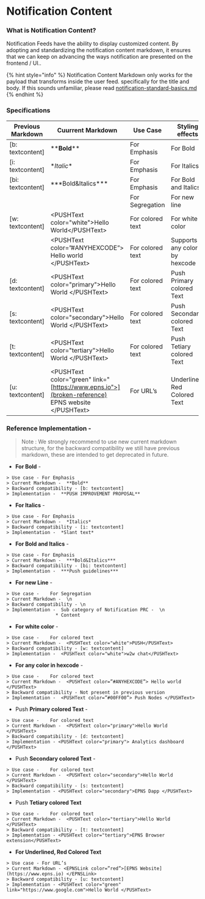 # Notification Content

### What is Notification Content?

Notification Feeds have the ability to display customized content. By adopting and standardizing the notification content markdown, it ensures that we can keep on advancing the ways notification are presented on the frontend / UI..

{% hint style="info" %}
Notification Content Markdown only works for the payload that transforms inside the user feed. specifically for the title and body. If this sounds unfamiliar, please read [notification-standard-basics.md](../notification-standard-basics.md "mention")
{% endhint %}

### Specifications

| Previous Markdown  | Cuurrent Markdown                                                                                  | Use Case         | Styling effects               |
| ------------------ | -------------------------------------------------------------------------------------------------- | ---------------- | ----------------------------- |
| \[b: textcontent]  | \*\***Bold**\*\*                                                                                   | For Emphasis     | For Bold                      |
| \[i: textcontent]  | \*_Italic_\*                                                                                       | For Emphasis     | For Italics                   |
| \[bi: textcontent] | \*\*\*Bold\&Italics\*\*\*                                                                          | For Emphasis     | For Bold and Italics          |
|                    |                                                                                                    | For Segregation  | For new line                  |
| \[w: textcontent]  | \<PUSHText color="white">Hello World\</PUSHText>                                                   | For colored text | For white color               |
|                    | \<PUSHText color=”#ANYHEXCODE”> Hello world \</PUSHText>                                           | For colored text | Supports any color by hexcode |
| \[d: textcontent]  | \<PUSHText color="primary">Hello World \</PUSHText>                                                | For colored text | Push Primary colored Text     |
| \[s: textcontent]  | \<PUSHText color="secondary">Hello World \</PUSHText>                                              | For colored text | Push Secondary colored Text   |
| \[t: textcontent]  | \<PUSHText color="tertiary">Hello World \</PUSHText>                                               | For colored text | Push Tetiary colored Text     |
| \[u: textcontent]  | \<PUSHText color="green" link="[https://www.epns.io">](broken-reference) EPNS website \</PUSHText> | For URL’s        | Underlined, Red Colored Text  |

### Reference Implementation -

> Note : We strongly recommend to use new current markdown structure, for the backward compatibility we still have previous markdown, these are intended to get deprecated in future.

* **For Bold** -

```
> Use case - For Emphasis
> Current Markdown -  **Bold**
> Backward compatibility - [b: textcontent] 
> Implementation -  **PUSH IMPROVEMENT PROPOSAL**
```

* **For Italics** -

```
> Use case - For Emphasis
> Current Markdown -  *Italics*
> Backward compatibility - [i: textcontent] 
> Implementation -  *Slant text*
```

* **For Bold and Italics** -

```
> Use case - For Emphasis
> Current Markdown -  ***Bold&Italics***
> Backward compatibility - [bi: textcontent] 
> Implementation -  ***Push guidelines***
```

* **For new Line** -

```
> Use case - 	For Segregation
> Current Markdown -  \n
> Backward compatibility - \n 
> Implementation -  Sub category of Notification PRC -  \n
                  * Content
```

* **For white color** -

```
> Use case - 	For colored text
> Current Markdown -  <PUSHText color="white">PUSH</PUSHText>
> Backward compatibility - [w: textcontent]
> Implementation -  <PUSHText color="white">w2w chat</PUSHText>
```

* **For any color in hexcode** -

```
> Use case - 	For colored text
> Current Markdown -  <PUSHText color=”#ANYHEXCODE”> Hello world </PUSHText>
> Backward compatibility - Not present in previous version
> Implementation -  <PUSHText color=”#00FF00”> Push Nodes </PUSHText>
```

* Push **Primary colored Text** -

```
> Use case - 	For colored text
> Current Markdown -  <PUSHText color="primary">Hello World </PUSHText>
> Backward compatibility - [d: textcontent]
> Implementation - <PUSHText color="primary"> Analytics dashboard </PUSHText>
```

* Push **Secondary colored Text** -

```
> Use case - 	For colored text
> Current Markdown -  <PUSHText color="secondary">Hello World </PUSHText>
> Backward compatibility - [s: textcontent]
> Implementation - <PUSHText color="secondary">EPNS Dapp </PUSHText>
```

* Push **Tetiary colored Text**

```
> Use case - 	For colored text
> Current Markdown -  <PUSHText color="tertiary">Hello World </PUSHText>
> Backward compatibility - [t: textcontent]
> Implementation - <PUSHText color="tertiary">EPNS Browser extension</PUSHText>
```

* **For Underlined, Red Colored Text**

```
> Use case - For URL’s
> Current Markdown - <EPNSLink color=”red”>[EPNS Website](https://www.epns.io) </EPNSLink>
> Backward compatibility - [u: textcontent]
> Implementation - <PUSHText color="green" link="https://www.google.com">Hello World </PUSHText>
```
